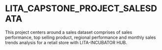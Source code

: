 # LITA_CAPSTONE_PROJECT_SALESDATA
This project centers around a sales dataset comprises of sales performance, top selling product, regional performance and monthly sales trends  analysis for a retail store with LITA-INCUBATOR HUB.

